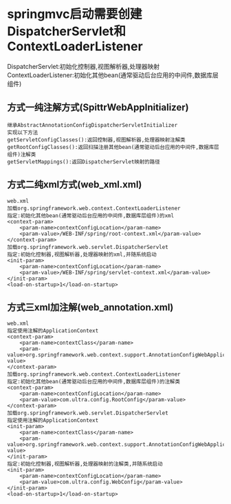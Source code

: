 # springmvc启动需要创建DispatcherServlet和ContextLoaderListener

DispatcherServlet:初始化控制器,视图解析器,处理器映射
ContextLoaderListener:初始化其他bean(通常驱动后台应用的中间件,数据库层组件)

## 方式一纯注解方式(SpittrWebAppInitializer)
    继承AbstractAnnotationConfigDispatcherServletInitializer
    实现以下方法
    getServletConfigClasses():返回控制器,视图解析器,处理器映射注解类
    getRootConfigClasses():返回扫描注册其他bean(通常驱动后台应用的中间件,数据库层组件)注解类
    getServletMappings():返回DispatcherServlet映射的路径

## 方式二纯xml方式(web_xml.xml)
    web.xml
    加载org.springframework.web.context.ContextLoaderListener
    指定:初始化其他bean(通常驱动后台应用的中间件,数据库层组件)的xml
    <context-param>
        <param-name>contextConfigLocation</param-name>
        <param-value>/WEB-INF/spring/root-context.xml</param-value>
    </context-param>
    加载org.springframework.web.servlet.DispatcherServlet
    指定:初始化控制器,视图解析器,处理器映射的xml,并随系统启动
    <init-param>
        <param-name>contextConfigLocation</param-name>
        <param-value>/WEB-INF/spring/servlet-context.xml</param-value>
    </init-param>
    <load-on-startup>1</load-on-startup>

## 方式三xml加注解(web_annotation.xml)
    web.xml
    指定使用注解的ApplicationContext
    <context-param>
        <param-name>contextClass</param-name>
        <param-value>org.springframework.web.context.support.AnnotationConfigWebApplicationContext</param-value>
    </context-param>
    加载org.springframework.web.context.ContextLoaderListener
    指定:初始化其他bean(通常驱动后台应用的中间件,数据库层组件)的注解类
    <context-param>
        <param-name>contextConfigLocation</param-name>
        <param-value>com.ultra.config.RootConfig</param-value>
    </context-param>
    加载org.springframework.web.servlet.DispatcherServlet
    指定使用注解的ApplicationContext
    <init-param>
        <param-name>contextClass</param-name>
        <param-value>org.springframework.web.context.support.AnnotationConfigWebApplicationContext</param-value>
    </init-param>
    指定:初始化控制器,视图解析器,处理器映射的注解类,并随系统启动
    <init-param>
        <param-name>contextConfigLocation</param-name>
        <param-value>com.ultra.config.WebConfig</param-value>
    </init-param>
    <load-on-startup>1</load-on-startup>